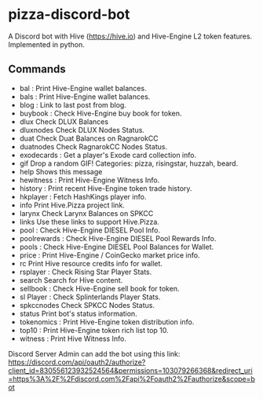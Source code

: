 # pizza-discord-bot
A Discord bot with Hive (https://hive.io) and Hive-Engine L2 token features. Implemented in python.

## Commands

*  bal         <wallet> <symbol> : Print Hive-Engine wallet balances.
*  bals        <wallet>: Print Hive-Engine wallet balances.
*  blog        <name>: Link to last post from blog.
*  buybook     <symbol>: Check Hive-Engine buy book for token.
*  dlux        Check DLUX Balances 
*  dluxnodes   Check DLUX Nodes Status.
*  duat        Check Duat Balances on RagnarokCC 
*  duatnodes   Check RagnarokCC Nodes Status.
*  exodecards  <player>: Get a player's Exode card collection info.
*  gif         Drop a random GIF! Categories: pizza, risingstar, huzzah, beard.
*  help        Shows this message
*  hewitness   <witness name>: Print Hive-Engine Witness Info.
*  history     <symbol>: Print recent Hive-Engine token trade history.
*  hkplayer    <player>: Fetch HashKings player info.
*  info        Print Hive.Pizza project link.
*  larynx      Check Larynx Balances on SPKCC 
*  links       Use these links to support Hive.Pizza.
*  pool        <pool>: Check Hive-Engine DIESEL Pool Info.
*  poolrewards <pool>: Check Hive-Engine DIESEL Pool Rewards Info.
*  pools       <wallet>: Check Hive-Engine DIESEL Pool Balances for Wallet.
*  price       <symbol>: Print Hive-Engine / CoinGecko market price info.
*  rc          Print Hive resource credits info for wallet.
*  rsplayer    <player>: Check Rising Star Player Stats.
*  search      Search for Hive content.
*  sellbook    <symbol>: Check Hive-Engine sell book for token.
*  sl          Player <player>: Check Splinterlands Player Stats.
*  spkccnodes  Check SPKCC Nodes Status.
*  status      Print bot's status information.
*  tokenomics  <symbol>: Print Hive-Engine token distribution info.
*  top10       <symbol>: Print Hive-Engine token rich list top 10.
*  witness     <witness name>: Print Hive Witness Info.


Discord Server Admin can add the bot using this link:
https://discord.com/api/oauth2/authorize?client_id=830556123932524564&permissions=103079266368&redirect_uri=https%3A%2F%2Fdiscord.com%2Fapi%2Foauth2%2Fauthorize&scope=bot
